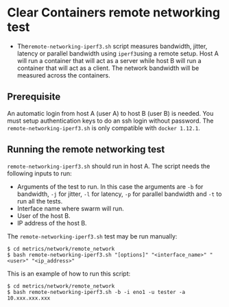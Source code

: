 # Clear Containers remote networking test

- The`remote-networking-iperf3.sh` script measures bandwidth, jitter, latency or parallel bandwidth using
`iperf3`using a remote setup. Host A will run a container that will act as a server while host B will run a
container that will act as a client. The network bandwidth will be measured across the containers.

## Prerequisite

An automatic login from host A (user A) to host B (user B) is needed. You must setup authentication 
keys to do an ssh login without password.
The `remote-networking-iperf3.sh` is only compatible with `docker 1.12.1`.

## Running the remote networking test

`remote-networking-iperf3.sh` should run in host A. The script needs the following inputs to run:
- Arguments of the test to run. In this case the arguments are `-b` for bandwidth, `-j` for jitter,
`-l` for latency, `-p` for parallel bandwidth and `-t` to run all the tests.
- Interface name where swarm will run.
- User of the host B.
- IP address of the host B.

The `remote-networking-iperf3.sh` test may be run manually:

```
$ cd metrics/network/remote_network
$ bash remote-networking-iperf3.sh "[options]" "<interface_name>" "<user>" "<ip_address>"

```

This is an example of how to run this script:

```
$ cd metrics/network/remote_network
$ bash remote-networking-iperf3.sh -b -i eno1 -u tester -a 10.xxx.xxx.xxx

```
